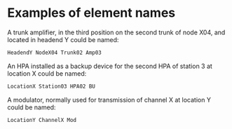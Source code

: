 # Examples of element names

A trunk amplifier, in the third position on the second trunk of node X04, and located in headend Y could be named:

```txt
HeadendY NodeX04 Trunk02 Amp03
```

An HPA installed as a backup device for the second HPA of station 3 at location X could be named:

```txt
LocationX Station03 HPA02 BU
```

A modulator, normally used for transmission of channel X at location Y could be named:

```txt
LocationY ChannelX Mod
```


